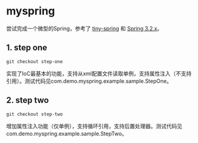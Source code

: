 myspring
=======

尝试完成一个微型的Spring，参考了 [tiny-spring](https://github.com/code4craft/tiny-spring) 和 [Spring 3.2.x](https://github.com/spring-projects/spring-framework/tree/3.2.x)。

## 1. step one

    git checkout step-one

实现了IoC最基本的功能，支持从xml配置文件读取单例，支持属性注入（不支持引用）。测试代码见com.demo.myspring.example.sample.StepOne。

## 2. step two

    git checkout step-two

增加属性注入功能（仅单例），支持循环引用，支持后置处理器。测试代码见com.demo.myspring.example.sample.StepTwo。
